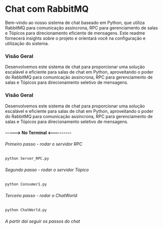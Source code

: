 # Chat com RabbitMQ


Bem-vindo ao nosso sistema de chat baseado em Python, que utiliza RabbitMQ para comunicação assíncrona, RPC para gerenciamento de salas e Tópicos para direcionamento eficiente de mensagens. Este readme fornecerá insights sobre o projeto e orientará você na configuração e utilização do sistema.

### Visão Geral

Desenvolvemos este sistema de chat para proporcionar uma solução escalável e eficiente para salas de chat em Python, aproveitando o poder do RabbitMQ para comunicação assíncrona, RPC para gerenciamento de salas e Tópicos para direcionamento seletivo de mensagens.

### Visão Geral

Desenvolvemos este sistema de chat para proporcionar uma solução escalável e eficiente para salas de chat em Python, aproveitando o poder do RabbitMQ para comunicação assíncrona, RPC para gerenciamento de salas e Tópicos para direcionamento seletivo de mensagens.


#### -----> No Terminal <---------

###### Primeiro passo - rodar o servidor RPC

~~~python 
python Server_RPC.py
~~~

###### Segundo passo - rodar o servidor Tópico

~~~python 
python Consumer1.py
~~~


###### Terceiro passo - rodar o ChatWorld

~~~python 
python ChatWorld.py
~~~


###### A partir daí seguir os passos do chat


